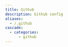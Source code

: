 ```yaml
---
title: Github
description: Github config
aliases:
  - /.github
cascade:
  - categories:
      - github
---
```

